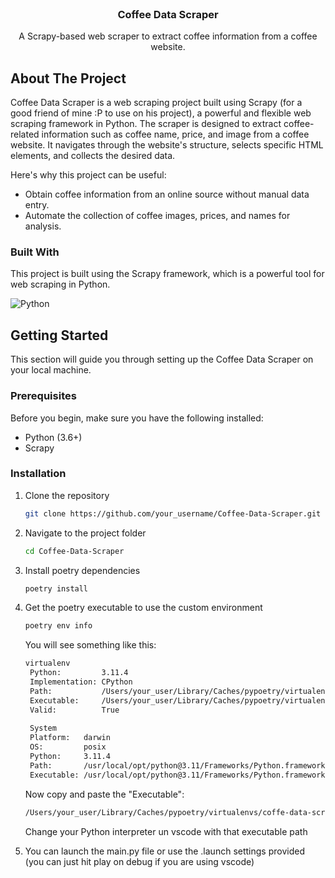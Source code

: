 <!-- PROJECT LOGO -->
<br />
<div align="center">
  <h3 align="center">Coffee Data Scraper</h3>

  <p align="center">
    A Scrapy-based web scraper to extract coffee information from a coffee website.
    <br />
  </p>
</div>

<!-- ABOUT THE PROJECT -->
## About The Project

Coffee Data Scraper is a web scraping project built using Scrapy (for a good friend of mine :P to use on his project), a powerful and flexible web scraping framework in Python. The scraper is designed to extract coffee-related information such as coffee name, price, and image from a coffee website. It navigates through the website's structure, selects specific HTML elements, and collects the desired data.

Here's why this project can be useful:
* Obtain coffee information from an online source without manual data entry.
* Automate the collection of coffee images, prices, and names for analysis.


<!-- BUILT WITH -->
### Built With

This project is built using the Scrapy framework, which is a powerful tool for web scraping in Python.

![Python](https://img.shields.io/badge/python-3670A0?style=for-the-badge&logo=python&logoColor=ffdd54)


<!-- GETTING STARTED -->
## Getting Started

This section will guide you through setting up the Coffee Data Scraper on your local machine.

### Prerequisites

Before you begin, make sure you have the following installed:
* Python (3.6+)
* Scrapy

### Installation

1. Clone the repository
   ```sh
   git clone https://github.com/your_username/Coffee-Data-Scraper.git
   ```
2. Navigate to the project folder
   ```sh
   cd Coffee-Data-Scraper
   ```
3. Install poetry dependencies
   ```sh
   poetry install
   ```
4. Get the poetry executable to use the custom environment
   ```sh
   poetry env info
   ```
   You will see something like this:
   ```sh
   virtualenv
    Python:         3.11.4
    Implementation: CPython
    Path:           /Users/your_user/Library/Caches/pypoetry/virtualenvs/coffe-data-scraper-Wtgo2mew-py3.11
    Executable:     /Users/your_user/Library/Caches/pypoetry/virtualenvs/coffe-data-scraper-Wtgo2mew-py3.11/bin/python
    Valid:          True
    
    System
    Platform:   darwin
    OS:         posix
    Python:     3.11.4
    Path:       /usr/local/opt/python@3.11/Frameworks/Python.framework/Versions/3.11
    Executable: /usr/local/opt/python@3.11/Frameworks/Python.framework/Versions/3.11/bin/python3.11
   ```
   Now copy and paste the "Executable":
   ```sh
   /Users/your_user/Library/Caches/pypoetry/virtualenvs/coffe-data-scraper-Wtgo2mew-py3.11/bin/python
   ```
   Change your Python interpreter un vscode with that executable path


6. You can launch the main.py file or use the .launch settings provided (you can just hit play on debug if you are using vscode)
